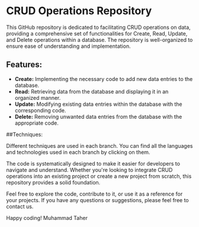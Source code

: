 
# CRUD Operations Repository

This GitHub repository is dedicated to facilitating CRUD operations on data, providing a comprehensive set of functionalities for Create, Read, Update, and Delete operations within a database. The repository is well-organized to ensure ease of understanding and implementation.

## Features:

- **Create:** Implementing the necessary code to add new data entries to the database.
- **Read:** Retrieving data from the database and displaying it in an organized manner.
- **Update:** Modifying existing data entries within the database with the corresponding code.
- **Delete:** Removing unwanted data entries from the database with the appropriate code.

##Techniques:

Different techniques are used in each branch. You can find all the languages and technologies used in each branch by clicking on them.

The code is systematically designed to make it easier for developers to navigate and understand. Whether you're looking to integrate CRUD operations into an existing project or create a new project from scratch, this repository provides a solid foundation.

Feel free to explore the code, contribute to it, or use it as a reference for your projects. If you have any questions or suggestions, please feel free to contact us.

Happy coding!
Muhammad Taher

